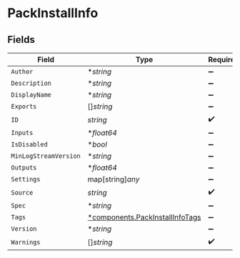 # PackInstallInfo


## Fields

| Field                                                                             | Type                                                                              | Required                                                                          | Description                                                                       |
| --------------------------------------------------------------------------------- | --------------------------------------------------------------------------------- | --------------------------------------------------------------------------------- | --------------------------------------------------------------------------------- |
| `Author`                                                                          | **string*                                                                         | :heavy_minus_sign:                                                                | N/A                                                                               |
| `Description`                                                                     | **string*                                                                         | :heavy_minus_sign:                                                                | N/A                                                                               |
| `DisplayName`                                                                     | **string*                                                                         | :heavy_minus_sign:                                                                | N/A                                                                               |
| `Exports`                                                                         | []*string*                                                                        | :heavy_minus_sign:                                                                | N/A                                                                               |
| `ID`                                                                              | *string*                                                                          | :heavy_check_mark:                                                                | N/A                                                                               |
| `Inputs`                                                                          | **float64*                                                                        | :heavy_minus_sign:                                                                | N/A                                                                               |
| `IsDisabled`                                                                      | **bool*                                                                           | :heavy_minus_sign:                                                                | N/A                                                                               |
| `MinLogStreamVersion`                                                             | **string*                                                                         | :heavy_minus_sign:                                                                | N/A                                                                               |
| `Outputs`                                                                         | **float64*                                                                        | :heavy_minus_sign:                                                                | N/A                                                                               |
| `Settings`                                                                        | map[string]*any*                                                                  | :heavy_minus_sign:                                                                | N/A                                                                               |
| `Source`                                                                          | *string*                                                                          | :heavy_check_mark:                                                                | N/A                                                                               |
| `Spec`                                                                            | **string*                                                                         | :heavy_minus_sign:                                                                | N/A                                                                               |
| `Tags`                                                                            | [*components.PackInstallInfoTags](../../models/components/packinstallinfotags.md) | :heavy_minus_sign:                                                                | N/A                                                                               |
| `Version`                                                                         | **string*                                                                         | :heavy_minus_sign:                                                                | N/A                                                                               |
| `Warnings`                                                                        | []*string*                                                                        | :heavy_check_mark:                                                                | N/A                                                                               |